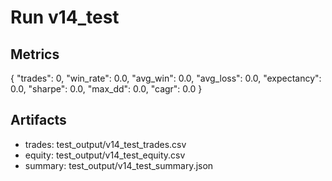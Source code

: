 # Run v14_test

## Metrics
{
  "trades": 0,
  "win_rate": 0.0,
  "avg_win": 0.0,
  "avg_loss": 0.0,
  "expectancy": 0.0,
  "sharpe": 0.0,
  "max_dd": 0.0,
  "cagr": 0.0
}

## Artifacts
- trades: test_output/v14_test_trades.csv
- equity: test_output/v14_test_equity.csv
- summary: test_output/v14_test_summary.json